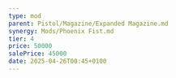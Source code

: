 ```yaml
---
type: mod
parent: Pistol/Magazine/Expanded Magazine.md
synergy: Mods/Phoenix Fist.md
tier: 4
price: 50000
salePrice: 45000
date: 2025-04-26T00:45+0100
---
```

